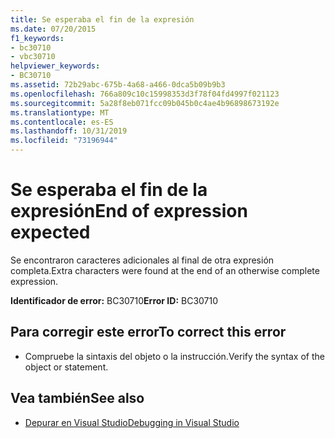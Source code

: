 ```yaml
---
title: Se esperaba el fin de la expresión
ms.date: 07/20/2015
f1_keywords:
- bc30710
- vbc30710
helpviewer_keywords:
- BC30710
ms.assetid: 72b29abc-675b-4a68-a466-0dca5b09b9b3
ms.openlocfilehash: 766a809c10c15998353d3f78f04fd4997f021123
ms.sourcegitcommit: 5a28f8eb071fcc09b045b0c4ae4b96898673192e
ms.translationtype: MT
ms.contentlocale: es-ES
ms.lasthandoff: 10/31/2019
ms.locfileid: "73196944"
---
```

# <a name="end-of-expression-expected"></a><span data-ttu-id="e7411-102">Se esperaba el fin de la expresión</span><span class="sxs-lookup"><span data-stu-id="e7411-102">End of expression expected</span></span>
<span data-ttu-id="e7411-103">Se encontraron caracteres adicionales al final de otra expresión completa.</span><span class="sxs-lookup"><span data-stu-id="e7411-103">Extra characters were found at the end of an otherwise complete expression.</span></span>  
  
 <span data-ttu-id="e7411-104">**Identificador de error:** BC30710</span><span class="sxs-lookup"><span data-stu-id="e7411-104">**Error ID:** BC30710</span></span>  
  
## <a name="to-correct-this-error"></a><span data-ttu-id="e7411-105">Para corregir este error</span><span class="sxs-lookup"><span data-stu-id="e7411-105">To correct this error</span></span>  
  
- <span data-ttu-id="e7411-106">Compruebe la sintaxis del objeto o la instrucción.</span><span class="sxs-lookup"><span data-stu-id="e7411-106">Verify the syntax of the object or statement.</span></span>  
  
## <a name="see-also"></a><span data-ttu-id="e7411-107">Vea también</span><span class="sxs-lookup"><span data-stu-id="e7411-107">See also</span></span>

- [<span data-ttu-id="e7411-108">Depurar en Visual Studio</span><span class="sxs-lookup"><span data-stu-id="e7411-108">Debugging in Visual Studio</span></span>](/visualstudio/debugger/debugger-feature-tour)
